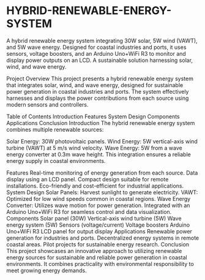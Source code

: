# HYBRID-RENEWABLE-ENERGY-SYSTEM
A hybrid renewable energy system integrating 30W solar, 5W wind (VAWT), and 5W wave energy. Designed for coastal industries and ports, it uses sensors, voltage boosters, and an Arduino Uno+WiFi R3 to monitor and display power outputs on an LCD. A sustainable solution harnessing solar, wind, and wave energy.

Project Overview
This project presents a hybrid renewable energy system that integrates solar, wind, and wave energy, designed for sustainable power generation in coastal industries and ports. The system effectively harnesses and displays the power contributions from each source using modern sensors and controllers.

Table of Contents
Introduction
Features
System Design
Components
Applications
Conclusion
Introduction
The hybrid renewable energy system combines multiple renewable sources:

Solar Energy: 30W photovoltaic panels.
Wind Energy: 5W vertical-axis wind turbine (VAWT) at 5 m/s wind velocity.
Wave Energy: 5W from a wave energy converter at 0.3m wave height.
This integration ensures a reliable energy supply in coastal environments.

Features
Real-time monitoring of energy generation from each source.
Data display using an LCD panel.
Compact design suitable for remote installations.
Eco-friendly and cost-efficient for industrial applications.
System Design
Solar Panels: Harvest sunlight to generate electricity.
VAWT: Optimized for low wind speeds common in coastal regions.
Wave Energy Converter: Utilizes wave motion for power generation.
Integrated with an Arduino Uno+WiFi R3 for seamless control and data visualization.
Components
Solar panel (30W)
Vertical-axis wind turbine (5W)
Wave energy system (5W)
Sensors (voltage/current)
Voltage boosters
Arduino Uno+WiFi R3
LCD panel for output display
Applications
Renewable power generation for industries and ports.
Decentralized energy systems in remote coastal areas.
Pilot projects for sustainable energy research.
Conclusion
This project showcases an innovative approach to utilizing renewable energy sources for sustainable and reliable power generation in coastal environments. It combines practicality with environmental responsibility to meet growing energy demands.
